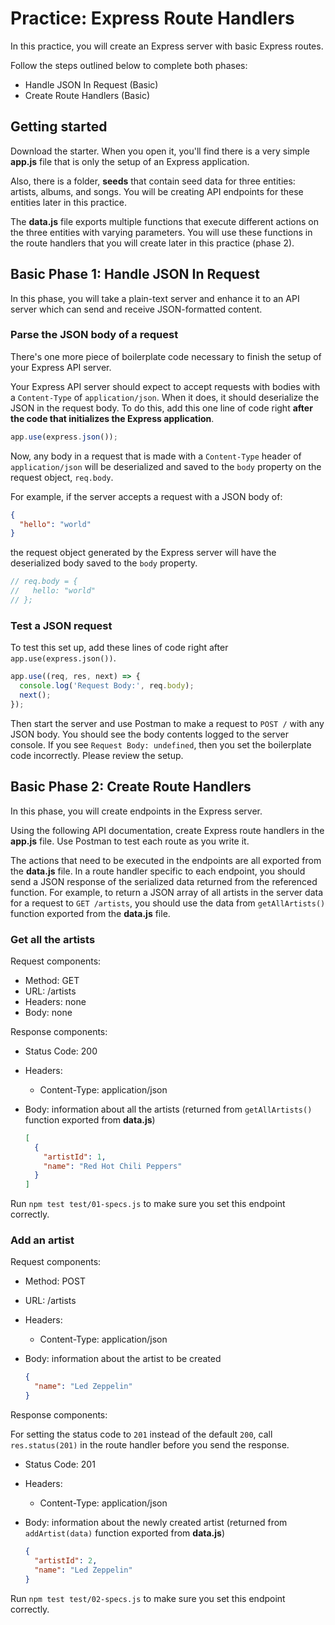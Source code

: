 # Practice: Express Route Handlers

In this practice, you will create an Express server with basic Express
routes.

Follow the steps outlined below to complete both phases:

- Handle JSON In Request (Basic)
- Create Route Handlers (Basic)

## Getting started

Download the starter. When you open it, you'll find there is a very
simple __app.js__ file that is only the setup of an Express application.

Also, there is a folder, __seeds__ that contain seed data for three
entities: artists, albums, and songs. You will be creating API endpoints
for these entities later in this practice.

The __data.js__ file exports multiple functions that execute different
actions on the three entities with varying parameters. You will use
these functions in the route handlers that you will create later in this
practice (phase 2).

## Basic Phase 1: Handle JSON In Request

In this phase, you will take a plain-text server and enhance it to an
API server which can send and receive JSON-formatted content.

### Parse the JSON body of a request

There's one more piece of boilerplate code necessary to finish the setup
of your Express API server.

Your Express API server should expect to accept requests with bodies
with a `Content-Type` of `application/json`. When it does, it should
deserialize the JSON in the request body. To do this, add this one line
of code right **after the code that initializes the Express
application**.

```js
app.use(express.json());
```

Now, any body in a request that is made with a `Content-Type` header of
`application/json` will be deserialized and saved to the `body` property
on the request object, `req.body`.

For example, if the server accepts a request with a JSON body of:

```json
{
  "hello": "world"
}
```

the request object generated by the Express server will have the
deserialized body saved to the `body` property.

```js
// req.body = {
//   hello: "world"
// };
```

### Test a JSON request

To test this set up, add these lines of code right after
`app.use(express.json())`.

```js
app.use((req, res, next) => {
  console.log('Request Body:', req.body);
  next();
});
```

Then start the server and use Postman to make a request to `POST /` with
any JSON body. You should see the body contents logged to the server
console. If you see `Request Body: undefined`, then you set the
boilerplate code incorrectly.  Please review the setup.

## Basic Phase 2: Create Route Handlers

In this phase, you will create endpoints in the Express server.

Using the following API documentation, create Express route handlers in
the __app.js__ file. Use Postman to test each route as you write it.

The actions that need to be executed in the endpoints are all exported
from the __data.js__ file. In a route handler specific to each endpoint,
you should send a JSON response of the serialized data returned from the
referenced function.  For example, to return a JSON array of all artists
in the server data for a request to `GET /artists`, you should use the
data from `getAllArtists()` function exported from the __data.js__ file.

### Get all the artists

Request components:

- Method: GET
- URL: /artists
- Headers: none
- Body: none

Response components:

- Status Code: 200
- Headers:
  - Content-Type: application/json
- Body: information about all the artists (returned from
  `getAllArtists()` function exported from __data.js__)

  ```json
  [
    {
      "artistId": 1,
      "name": "Red Hot Chili Peppers"
    }
  ]
  ```

Run `npm test test/01-specs.js` to make sure you set this endpoint
correctly.

### Add an artist

Request components:

- Method: POST
- URL: /artists
- Headers:
  - Content-Type: application/json
- Body: information about the artist to be created

  ```json
  {
    "name": "Led Zeppelin"
  }
  ```

Response components:

For setting the status code to `201` instead of the default `200`, call
`res.status(201)` in the route handler before you send the response.

- Status Code: 201
- Headers:
  - Content-Type: application/json
- Body: information about the newly created artist
  (returned from `addArtist(data)` function exported from __data.js__)

  ```json
  {
    "artistId": 2,
    "name": "Led Zeppelin"
  }
  ```

Run `npm test test/02-specs.js` to make sure you set this endpoint
correctly.
